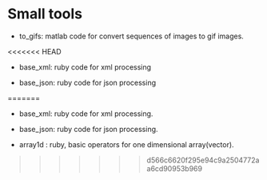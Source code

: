 
Small tools
=======================

+ to_gifs: matlab code for convert sequences of images to gif images.

<<<<<<< HEAD
+ base_xml: ruby code for xml processing

+ base_json: ruby code for json processing

=======
+ base_xml: ruby code for xml processing.

+ base_json: ruby code for json processing.

+ array1d : ruby, basic operators for one dimensional array(vector).
>>>>>>> d566c6620f295e94c9a2504772aa6cd90953b969


